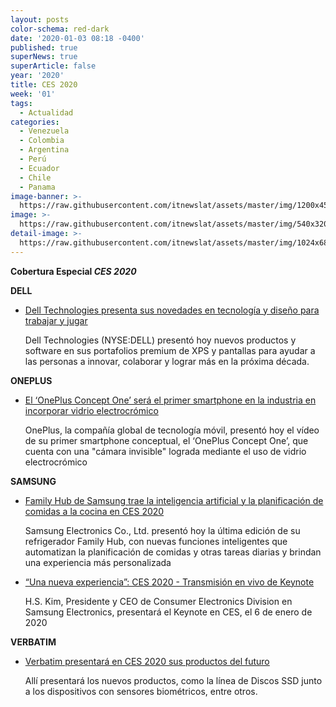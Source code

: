 ```yaml
---
layout: posts
color-schema: red-dark
date: '2020-01-03 08:18 -0400'
published: true
superNews: true
superArticle: false
year: '2020'
title: CES 2020
week: '01'
tags:
  - Actualidad
categories:
  - Venezuela
  - Colombia
  - Argentina
  - Perú
  - Ecuador
  - Chile
  - Panama
image-banner: >-
  https://raw.githubusercontent.com/itnewslat/assets/master/img/1200x450/CESBIG.jpg
image: >-
  https://raw.githubusercontent.com/itnewslat/assets/master/img/540x320/CES2020-p.jpg
detail-image: >-
  https://raw.githubusercontent.com/itnewslat/assets/master/img/1024x680/CES2020-g.jpg
---
```

**Cobertura Especial _CES 2020_**

**DELL**

- [Dell Technologies presenta sus novedades en tecnología y diseño para trabajar y jugar](https://itnews.lat/dell-technologies-presenta-sus-novedades-en-tecnolog-a-y-dise-o-para-trabajar-y-jugar.html)

  Dell Technologies (NYSE:DELL) presentó hoy nuevos productos y software en sus portafolios premium de XPS y pantallas para ayudar a las personas a innovar, colaborar y lograr más en la próxima década.
  
**ONEPLUS**

- [El ‘OnePlus Concept One’ será el primer smartphone en la industria en incorporar vidrio electrocrómico](https://itnews.lat/el-oneplus-concept-one-ser-el-primer-smartphone-en-la-industria-en-incorporar-vidrio-electrocr-mico.html)

  OnePlus, la compañía global de tecnología móvil, presentó hoy el vídeo de su primer smartphone conceptual, el ‘OnePlus Concept One’, que cuenta con una "cámara invisible" lograda mediante el uso de vidrio electrocrómico

**SAMSUNG**

- [Family Hub de Samsung trae la inteligencia artificial y la planificación de comidas a la cocina en CES 2020](https://itnews.lat/family-hub-de-samsung-trae-la-inteligencia-artificial-y-la-planificaci-n-de-comidas-a-la-cocina-en-ces-2020.html)

  Samsung Electronics Co., Ltd. presentó hoy la última edición de su refrigerador Family Hub, con nuevas funciones inteligentes que automatizan la planificación de comidas y otras tareas diarias y brindan una experiencia más personalizada
  
- [“Una nueva experiencia”: CES 2020 - Transmisión en vivo de Keynote](https://itnews.lat/una-nueva-experiencia-ces-2020-transmisi-n-en-vivo-de-keynote.html)

  H.S. Kim, Presidente y CEO de Consumer Electronics Division en Samsung Electronics, presentará el Keynote en CES, el 6 de enero de 2020
  	
**VERBATIM**

- [Verbatim presentará en CES 2020 sus productos del futuro](https://itnews.lat/verbatim-presentar-en-ces-2020-sus-productos-del-futuro.html)

  Allí presentará los nuevos productos, como la línea de Discos SSD junto a los dispositivos con sensores biométricos, entre otros.
